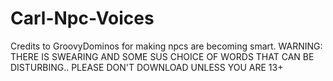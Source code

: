# Carl-Npc-Voices
Credits to GroovyDominos for making npcs are becoming smart.
WARNING: THERE IS SWEARING AND SOME SUS CHOICE OF WORDS THAT CAN BE DISTURBING.. PLEASE DON'T DOWNLOAD UNLESS YOU ARE 13+
